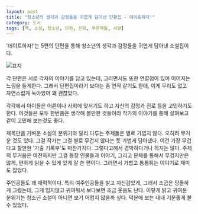 ```yaml
---
layout: post
title: "청소년의 생각과 감정들을 귀엽게 담아낸 단편집 - 데이트하자!"
category: 도서
tags: [책, 소설, 청소년, 단편, 진희, 푸른책들, 서평]
---
```


'데이트하자!'는
5편의 단편을 통해 청소년의 생각과 감정들을 귀엽게 담아낸 소설집이다.

![표지](https://lh3.googleusercontent.com/htsMcgbPMLqAqanv5N35BqdHV0et-JXDFk3woEIUo_p7tkaTSFQAGffzAwzaW0Aj9byKCatinkcLtg=s480)

각 단편은 서로 각자의 이야기를 담고 있는데,
그러면서도 또한 연결점이 있어
이어지는 느낌을 들게한다.
그래서 단편집이라기 보다는 좀 연작 같기도 한데,
이게 무리도 없고 자연스럽게 녹아있어 꽤 괜찮았다.

각각에서 아이들은 어른이나 사회에 맞서기도 하고
자신의 감정과 진로 등을 고민하기도 한다.
이것들은 모두 한번쯤은 생각해 볼만한 것들이라
작가의 이야기를 통해 살펴보고 같이 고민해 보는것도 좋다.

제목만큼 가벼운 소설의 분위기와 달리 다루는 주제들은 별로 가볍지 않다.
오히려 무거운 것도 있다.
그걸 작가는 그걸 별로 무겁지 않다는 듯 가볍게 담아냈다.
이건 가장 무겁다고 할만한 '가출 기록부'도 마찬가지다.
그렇다고해서 경박하다거나 하지는 않다.
주제의 무거움은 여전하지만
그걸 등장 인물들과 이야기, 그리고 문체를 통해서 무겁지만은 않게, 편하게 읽을 수 있게 있게 잘 쓴 편이다.
그러면서 가볍고 통통튀는 이야기로 재미도 잡았다.

주인공들도 꽤 매력적이다.
특히 여주인공들을 밝고 자신감있게, 그래서 조금은 당돌하게 그렸는데, 그게 밉지않고 귀여워서 보다보면 조금 웃음도 난다.
이렇게 밝고 귀여운 분위기는 청소년 소설이 아니면 보기 어렵지 않을까 싶다.
덕분에 보는 내내 기분좋게 볼 수 있었다.
